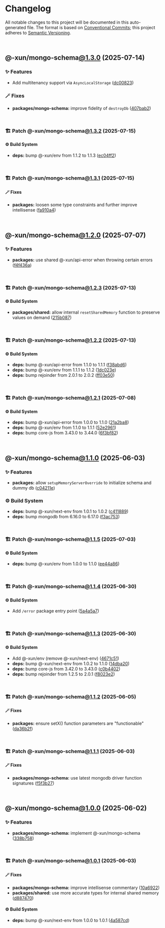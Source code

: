 # Changelog

All notable changes to this project will be documented in this auto-generated
file. The format is based on [Conventional Commits][1];
this project adheres to [Semantic Versioning][2].

<br />

## @-xun/mongo-schema[@1.3.0][3] (2025-07-14)

### ✨ Features

- Add multitenancy support via `AsyncLocalStorage` ([dc00823][4])

### 🪄 Fixes

- **packages/mongo-schema:** improve fidelity of `destroyDb` ([407bab2][5])

<br />

### 🏗️ Patch @-xun/mongo-schema[@1.3.2][6] (2025-07-15)

#### ⚙️ Build System

- **deps:** bump @-xun/env from 1.1.2 to 1.1.3 ([ec04ff2][7])

<br />

### 🏗️ Patch @-xun/mongo-schema[@1.3.1][8] (2025-07-15)

#### 🪄 Fixes

- **packages:** loosen some type constraints and further improve intellisense ([fa910a4][9])

<br />

## @-xun/mongo-schema[@1.2.0][10] (2025-07-07)

### ✨ Features

- **packages:** use shared @-xun/api-error when throwing certain errors ([f4f436a][11])

<br />

### 🏗️ Patch @-xun/mongo-schema[@1.2.3][12] (2025-07-13)

#### ⚙️ Build System

- **packages/shared:** allow internal `resetSharedMemory` function to preserve values on demand ([215b087][13])

<br />

### 🏗️ Patch @-xun/mongo-schema[@1.2.2][14] (2025-07-13)

#### ⚙️ Build System

- **deps:** bump @-xun/api-error from 1.1.0 to 1.1.1 ([f38abd6][15])
- **deps:** bump @-xun/env from 1.1.1 to 1.1.2 ([1dc023e][16])
- **deps:** bump rejoinder from 2.0.1 to 2.0.2 ([ff03e50][17])

<br />

### 🏗️ Patch @-xun/mongo-schema[@1.2.1][18] (2025-07-08)

#### ⚙️ Build System

- **deps:** bump @-xun/api-error from 1.0.0 to 1.1.0 ([21a2ba8][19])
- **deps:** bump @-xun/env from 1.1.0 to 1.1.1 ([52e2961][20])
- **deps:** bump core-js from 3.43.0 to 3.44.0 ([6f3bf82][21])

<br />

## @-xun/mongo-schema[@1.1.0][22] (2025-06-03)

### ✨ Features

- **packages:** allow `setupMemoryServerOverride` to initialize schema and dummy db ([c04211e][23])

### ⚙️ Build System

- **deps:** bump @-xun/next-env from 1.0.1 to 1.0.2 ([c411889][24])
- **deps:** bump mongodb from 6.16.0 to 6.17.0 ([f3ac753][25])

<br />

### 🏗️ Patch @-xun/mongo-schema[@1.1.5][26] (2025-07-03)

#### ⚙️ Build System

- **deps:** bump @-xun/env from 1.0.0 to 1.1.0 ([ee44a86][27])

<br />

### 🏗️ Patch @-xun/mongo-schema[@1.1.4][28] (2025-06-30)

#### ⚙️ Build System

- Add `/error` package entry point ([5a4a5a7][29])

<br />

### 🏗️ Patch @-xun/mongo-schema[@1.1.3][30] (2025-06-30)

#### ⚙️ Build System

- Add @-xun/env (remove @-xun/next-env) ([4671c51][31])
- **deps:** bump @-xun/next-env from 1.0.2 to 1.1.0 ([14dba20][32])
- **deps:** bump core-js from 3.42.0 to 3.43.0 ([c0b4402][33])
- **deps:** bump rejoinder from 1.2.5 to 2.0.1 ([f8023e2][34])

<br />

### 🏗️ Patch @-xun/mongo-schema[@1.1.2][35] (2025-06-05)

#### 🪄 Fixes

- **packages:** ensure setX() function parameters are "functionable" ([da36b2f][36])

<br />

### 🏗️ Patch @-xun/mongo-schema[@1.1.1][37] (2025-06-03)

#### 🪄 Fixes

- **packages/mongo-schema:** use latest mongodb driver function signatures ([f5f3b27][38])

<br />

## @-xun/mongo-schema[@1.0.0][39] (2025-06-02)

### ✨ Features

- **packages/mongo-schema:** implement @-xun/mongo-schema ([338b758][40])

<br />

### 🏗️ Patch @-xun/mongo-schema[@1.0.1][41] (2025-06-03)

#### 🪄 Fixes

- **packages/mongo-schema:** improve intellisense commentary ([10a6922][42])
- **packages/shared:** use more accurate types for internal shared memory ([d887470][43])

#### ⚙️ Build System

- **deps:** bump @-xun/next-env from 1.0.0 to 1.0.1 ([4a587cd][44])

[1]: https://conventionalcommits.org
[2]: https://semver.org
[3]: https://github.com/Xunnamius/mongo-utils/compare/@-xun/mongo-schema@1.2.3...@-xun/mongo-schema@1.3.0
[4]: https://github.com/Xunnamius/mongo-utils/commit/dc008237cea91d9e0ab0ac3c2601605520a63c0f
[5]: https://github.com/Xunnamius/mongo-utils/commit/407bab2e1053c2ef3f317e562dd8332125ab7063
[6]: https://github.com/Xunnamius/mongo-utils/compare/@-xun/mongo-schema@1.3.1...@-xun/mongo-schema@1.3.2
[7]: https://github.com/Xunnamius/mongo-utils/commit/ec04ff2547345c1ee7e7c9012452cbdb8a3fef95
[8]: https://github.com/Xunnamius/mongo-utils/compare/@-xun/mongo-schema@1.3.0...@-xun/mongo-schema@1.3.1
[9]: https://github.com/Xunnamius/mongo-utils/commit/fa910a4577c53855bfc3e60bccb44aba6189ec96
[10]: https://github.com/Xunnamius/mongo-utils/compare/@-xun/mongo-schema@1.1.5...@-xun/mongo-schema@1.2.0
[11]: https://github.com/Xunnamius/mongo-utils/commit/f4f436a17e3a4dfdb6460c5eeb717c55d6f392c1
[12]: https://github.com/Xunnamius/mongo-utils/compare/@-xun/mongo-schema@1.2.2...@-xun/mongo-schema@1.2.3
[13]: https://github.com/Xunnamius/mongo-utils/commit/215b087cc1b8fd6914cf3fbe657f77626466f333
[14]: https://github.com/Xunnamius/mongo-utils/compare/@-xun/mongo-schema@1.2.1...@-xun/mongo-schema@1.2.2
[15]: https://github.com/Xunnamius/mongo-utils/commit/f38abd688c978cc96e7e4e64111389f0d0c15248
[16]: https://github.com/Xunnamius/mongo-utils/commit/1dc023eb3ef75827d5fa3aec53a384baa6323b00
[17]: https://github.com/Xunnamius/mongo-utils/commit/ff03e505d580b04f37a9f6272281bc3c9d0ce108
[18]: https://github.com/Xunnamius/mongo-utils/compare/@-xun/mongo-schema@1.2.0...@-xun/mongo-schema@1.2.1
[19]: https://github.com/Xunnamius/mongo-utils/commit/21a2ba8f84508b349c460225ddeb0d037f6364a8
[20]: https://github.com/Xunnamius/mongo-utils/commit/52e29615a603aa84367c429a6e24e6e24f8f2c33
[21]: https://github.com/Xunnamius/mongo-utils/commit/6f3bf822825a871f1e2c6bb2fc3b678feda56c4d
[22]: https://github.com/Xunnamius/mongo-utils/compare/@-xun/mongo-schema@1.0.1...@-xun/mongo-schema@1.1.0
[23]: https://github.com/Xunnamius/mongo-utils/commit/c04211e3ff9f2d1a4c7292b600a0f079f7e77b3b
[24]: https://github.com/Xunnamius/mongo-utils/commit/c411889e6bc1bc42c347d505d86434013eb60eac
[25]: https://github.com/Xunnamius/mongo-utils/commit/f3ac7538c9d98c963f8b94b760fb0249c5ceefee
[26]: https://github.com/Xunnamius/mongo-utils/compare/@-xun/mongo-schema@1.1.4...@-xun/mongo-schema@1.1.5
[27]: https://github.com/Xunnamius/mongo-utils/commit/ee44a86dd2f7bd179506a4679da6c233cfd0ce8e
[28]: https://github.com/Xunnamius/mongo-utils/compare/@-xun/mongo-schema@1.1.3...@-xun/mongo-schema@1.1.4
[29]: https://github.com/Xunnamius/mongo-utils/commit/5a4a5a72ee127a824372b4175e7a7f6ab5a03af4
[30]: https://github.com/Xunnamius/mongo-utils/compare/@-xun/mongo-schema@1.1.2...@-xun/mongo-schema@1.1.3
[31]: https://github.com/Xunnamius/mongo-utils/commit/4671c51e0b154b368b76cc65445cc8fa8f242dc2
[32]: https://github.com/Xunnamius/mongo-utils/commit/14dba2047cb280667e5902ca6c6377d1cc5dfaa4
[33]: https://github.com/Xunnamius/mongo-utils/commit/c0b440267624a18e821749d4fbafcfb436f02792
[34]: https://github.com/Xunnamius/mongo-utils/commit/f8023e27de9fd60ad3bd8b856b821cfac351e1d7
[35]: https://github.com/Xunnamius/mongo-utils/compare/@-xun/mongo-schema@1.1.1...@-xun/mongo-schema@1.1.2
[36]: https://github.com/Xunnamius/mongo-utils/commit/da36b2f7ed743ec7d8e66e842457ff4af33ae36e
[37]: https://github.com/Xunnamius/mongo-utils/compare/@-xun/mongo-schema@1.1.0...@-xun/mongo-schema@1.1.1
[38]: https://github.com/Xunnamius/mongo-utils/commit/f5f3b27be3f13bbf8e30e4951460221006daa66a
[39]: https://github.com/Xunnamius/mongo-utils/compare/338b7589e5e51031f1d3bb7a988f4892cb8fc0ef...@-xun/mongo-schema@1.0.0
[40]: https://github.com/Xunnamius/mongo-utils/commit/338b7589e5e51031f1d3bb7a988f4892cb8fc0ef
[41]: https://github.com/Xunnamius/mongo-utils/compare/@-xun/mongo-schema@1.0.0...@-xun/mongo-schema@1.0.1
[42]: https://github.com/Xunnamius/mongo-utils/commit/10a69221eb15a2b2f017f7fcdeb3a1b2072fa1f6
[43]: https://github.com/Xunnamius/mongo-utils/commit/d887470e11c12850d2375d4c5c93bcc22682bb96
[44]: https://github.com/Xunnamius/mongo-utils/commit/4a587cdf0b096474447ef4fa322e494156132126
